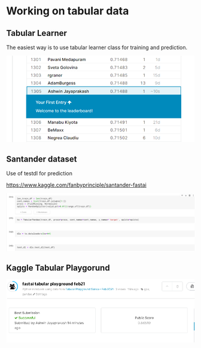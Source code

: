 # Working on tabular data

## Tabular Learner
The easiest way is to use tabular learner class for training and prediction.

![](tabular_learner.png)

## Santander dataset

Use of testdl for prediction

https://www.kaggle.com/fanbyprinciple/santander-fastai

![](test_dl.png)
## Kaggle Tabular Playgorund

![](playground.png)

